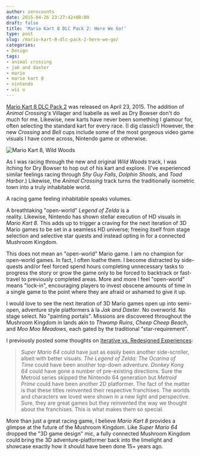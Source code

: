 ```yaml
---
author: zerocounts
date: 2015-04-26 23:27:42+00:00
draft: false
title: 'Mario Kart 8 DLC Pack 2: Here We Go!'
type: post
slug: /mario-kart-8-dlc-pack-2-here-we-go/
categories:
- Design
tags:
- animal crossing
- jak and daxter
- mario
- mario kart 8
- nintendo
- wii u
---
```


[Mario Kart 8 DLC Pack 2](http://mariokart8.nintendo.com/dlc/) was released on April 23, 2015. The addition of _Animal Crossing's_ Villager and Isabelle as well as Dry Bowser don't do much for me. Likewise, new karts have never been something I glamour for, often selecting the standard kart for every race. (I dig classic!) However, the new _Crossing_ and _Bell_ cups include some of the most gorgeous video game visuals I have come across, Nintendo game or otherwise.

![Mario Kart 8, Wild Woods](/mario-kart-8-wild-woods.jpg)

As I was racing through the new and original _Wild Woods_ track, I was itching for Dry Bowser to hop out of his kart and explore. (I've experienced similar feelings racing through _Shy Guy Falls_, _Dolphin Shoals_, and _Toad Harbor_.) Likewise, the _Animal Crossing_ track turns the traditionally isometric town into a truly inhabitable world.

A racing game feeling inhabitable speaks volumes.

A breathtaking "open-world" _Legend of Zelda_ is a reality. Likewise, Nintendo has shown stellar execution of HD visuals in _Mario Kart 8_. This adds up to trigger a craving for the next iteration of 3D Mario games to be set in a seamless HD universe; freeing itself from stage selection and selective star quests and instead opting in for a connected Mushroom Kingdom.

This does not mean an "open-world" Mario game. I am no champion for open-world games. In fact, I often loathe them. I become distracted by side-quests and/or feel forced spend hours completing unnecessary tasks to progress the story or grow the game only to be forced to backtrack or fast-travel to previously completed areas. More and more I feel "open-world" means "lock-in", encouraging players to invest obscene amounts of time in a single game to the point where they are afraid or ashamed to give it up.

I would love to see the next iteration of 3D Mario games open up into semi-open, adventure style platformers à la _Jak and Daxter_. No overworld. No stage select. No "painting portals". Missions are discovered throughout the Mushroom Kingdom in lands akin to _Thwomp Ruins_, _Cheep Cheep Beach_, and _Moo Moo Meadows_, each gated by the traditional "star-requirement".

I previously posted some thoughts on [Iterative vs. Redesigned Experiences](/2014/11/22/iterative-vs-redesign/):

> _Super Mario 64_ could have just as easily been another side-scroller, albeit with better visuals. _The Legend of Zelda: The Ocarina of Time_ could have been another top-down adventure. _Donkey Kong 64_ could have gone a number of pre-existing directions. Sure the Metroid series skipped the Nintendo 64 generation but _Metroid Prime_ could have been another 2D platformer. The fact of the matter is that these titles reinvented their respective franchises. The worlds and characters we loved were shown in a new light and perspective. Sure, they are great games but they reinvented the way we thought about the franchises. This is what makes them so special.

More than just a great racing game, I believe _Mario Kart 8_ provides a glimpse at the future of the Mushroom Kingdom. Like _Super Mario 64_ dropped the "3D game design" mic, a fully connected Mushroom Kingdom could bring the 3D adventure-platformer back into the limelight and showcase exactly how it should have been done 15+ years ago.
